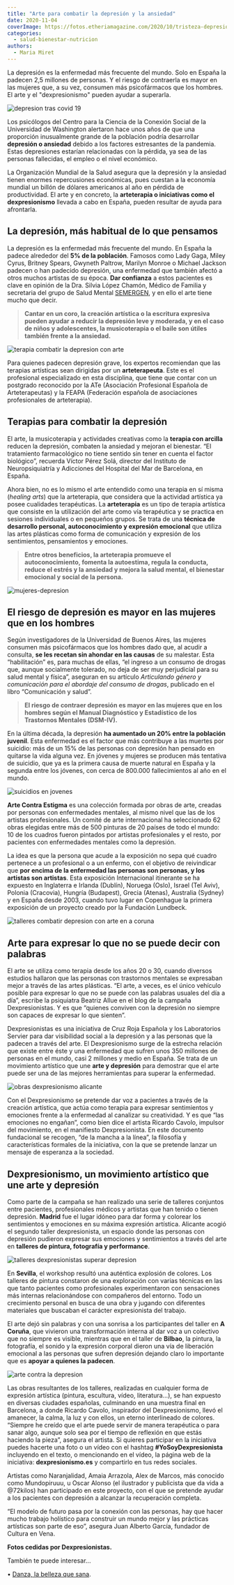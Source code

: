 ```yaml
---
title: "Arte para combatir la depresión y la ansiedad"
date: 2020-11-04
coverImage: https://fotos.etheriamagazine.com/2020/10/tristeza-depresion-mujres.jpg
categories: 
  - salud-bienestar-nutricion
authors: 
  - Maria Miret
---
```


La depresión es la enfermedad más frecuente del mundo. Solo en España la padecen 2,5 
millones de personas. Y el riesgo de contraerla es mayor en las mujeres que, a su vez, 
consumen más psicofármacos que los hombres. El arte y el "dexpresionismo" pueden ayudar 
a superarla. 

![depresion tras covid 19](https://fotos.etheriamagazine.com/2020/10/tristeza-depresion-mujres.jpg "La próxima epidemia puede ser la de depresión. © Anthony Tran")

Los psicólogos del Centro para la Ciencia de la Conexión Social de la Universidad de 
Washington alertaron hace unos años de que una proporción inusualmente grande de la 
población podría desarrollar **depresión o ansiedad** debido a los factores estresantes 
de la pandemia. Estas depresiones estarían relacionadas con la pérdida, ya sea de las 
personas fallecidas, el empleo o el nivel económico. 

La Organización Mundial de la Salud asegura que la depresión y la ansiedad tienen 
enormes repercusiones económicas, pues cuestan a la economía mundial un billón de 
dólares americanos al año en pérdida de productividad. El arte y en concreto, la 
**arteterapia o iniciativas como el dexpresionismo** llevada a cabo en España, pueden 
resultar de ayuda para afrontarla. 

## La depresión, más habitual de lo que pensamos

La depresión es la enfermedad más frecuente del mundo. En España la padece alrededor del 
**5% de la población**. Famosos como Lady Gaga, Miley Cyrus, Britney Spears, Gwyneth 
Paltrow, Marilyn Monroe o Michael Jackson padecen o han padecido depresión, una 
enfermedad que también afectó a otros muchos artistas de su época. **Dar confianza** a 
estos pacientes es clave en opinión de la Dra. Silvia López Chamón, Médico de Familia y 
secretaria del grupo de Salud Mental [SEMERGEN](https://www.semergen.es/), y en ello el 
arte tiene mucho que decir. 

> **Cantar en un coro, la creación artística o la escritura expresiva pueden ayudar a 
> reducir la depresión leve y moderada, y en el caso de niños y adolescentes, la 
> musicoterapia o el baile son útiles también frente a la ansiedad.** 

![terapia combatir la depresion con arte](https://fotos.etheriamagazine.com/2020/10/arte-superar-depresion.jpg "Terapias para superar la depresión con arte.")

Para quienes padecen depresión grave, los expertos recomiendan que las terapias 
artísticas sean dirigidas por un **arteterapeuta**. Este es el profesional especializado 
en esta disciplina, que tiene que contar con un postgrado reconocido por la ATe 
(Asociación Profesional Española de Arteterapeutas) y la FEAPA (Federación española de 
asociaciones profesionales de arteterapia). 

## Terapias para combatir la depresión

El arte, la musicoterapia y actividades creativas como la **terapia con arcilla** 
reducen la depresión, combaten la ansiedad y mejoran el bienestar. “El tratamiento 
farmacológico no tiene sentido sin tener en cuenta el factor biológico”, recuerda Víctor 
Pérez Solá, director del Instituto de Neuropsiquiatría y Adicciones del Hospital del Mar 
de Barcelona, en España. 

Ahora bien, no es lo mismo el arte entendido como una terapia en sí misma (_healing 
arts_) que la arteterapia, que considera que la actividad artística ya posee cualidades 
terapéuticas. La **arteterapia** es un tipo de terapia artística que consiste en la 
utilización del arte como vía terapéutica y se practica en sesiones individuales o en 
pequeños grupos. Se trata de una **técnica de desarrollo personal, autoconocimiento y 
expresión emocional** que utiliza las artes plásticas como forma de comunicación y 
expresión de los sentimientos, pensamientos y emociones. 

> **Entre otros beneficios, la arteterapia promueve el autoconocimiento, fomenta la 
> autoestima, regula la conducta, reduce el estrés y la ansiedad y mejora la salud mental, 
> el bienestar emocional y social de la persona.** 

![mujeres-depresion](https://fotos.etheriamagazine.com/2020/10/combatir-depresion-mujeres.jpg "La depresión es más frecuente en las mujeres. © Anthony Tran")

## El riesgo de depresión es mayor en las mujeres que en los hombres

Según investigadores de la Universidad de Buenos Aires, las mujeres consumen más 
psicofármacos que los hombres dado que, al acudir a consulta, **se les recetan sin 
ahondar en las causas** de su malestar. Esta “habilitación” es, para muchas de ellas, 
“el ingreso a un consumo de drogas que, aunque socialmente tolerado, no deja de ser muy 
perjudicial para su salud mental y física”, aseguran en su artículo _Articulando género 
y comunicación para el abordaje del consumo de drogas_, publicado en el libro 
“Comunicación y salud”. 

> **El riesgo de contraer depresión es mayor en las mujeres que en los hombres según el 
> Manual Diagnóstico y Estadístico de los Trastornos Mentales (DSM-IV).** 

En la última década, la depresión **ha aumentado un 20% entre la población juvenil**. 
Esta enfermedad es el factor que más contribuye a las muertes por suicidio: más de un 
15% de las personas con depresión han pensado en quitarse la vida alguna vez. En jóvenes 
y mujeres se producen más tentativa de suicidio, que ya es la primera causa de muerte 
natural en España y la segunda entre los jóvenes, con cerca de 800.000 fallecimientos al 
año en el mundo. 

![suicidios en jovenes](https://fotos.etheriamagazine.com/2020/10/depresion-adolescentes.jpg "La segunda causa de muerte natural entre los jóvenes es el suicidio. © Elijah M. Henderson")

**Arte Contra Estigma** es una colección formada por obras de arte, creadas por personas 
con enfermedades mentales, al mismo nivel que las de los artistas profesionales. Un 
comité de arte internacional ha seleccionado 62 obras elegidas entre más de 500 pinturas 
de 20 países de todo el mundo: 10 de los cuadros fueron pintados por artistas 
profesionales y el resto, por pacientes con enfermedades mentales como la depresión. 

La idea es que la persona que acude a la exposición no sepa qué cuadro pertenece a un 
profesional o a un enfermo, con el objetivo de reivindicar que **por encima de la 
enfermedad las personas son personas, y los artistas son artistas**. Esta exposición 
Internacional itinerante se ha expuesto en Inglaterra e Irlanda (Dublín), Noruega 
(Oslo), Israel (Tel Aviv), Polonia (Cracovia), Hungría (Budapest), Grecia (Atenas), 
Australia (Sydney) y en España desde 2003, cuando tuvo lugar en Copenhague la primera 
exposición de un proyecto creado por la Fundación Lundbeck. 

![talleres combatir depresion con arte en a coruna](https://fotos.etheriamagazine.com/2020/10/taller-dexpresionismo-A-Coruña.jpg "Taller Dexpresionismo en A Coruña.")

## Arte para expresar lo que no se puede decir con palabras

El arte se utiliza como terapia desde los años 20 o 30, cuando diversos estudios 
hallaron que las personas con trastornos mentales se expresaban mejor a través de las 
artes plásticas. “El arte, a veces, es el único vehículo posible para expresar lo que no 
se puede con las palabras usuales del día a día”, escribe la psiquiatra Beatriz Allue en 
el blog de la campaña Dexpresionistas. Y es que “quienes conviven con la depresión no 
siempre son capaces de expresar lo que sienten”. 

Dexpresionistas es una iniciativa de Cruz Roja Española y los Laboratorios Servier para 
dar visibilidad social a la depresión y a las personas que la padecen a través del arte. 
El Dexpresionismo surge de la estrecha relación que existe entre éste y una enfermedad 
que sufren unos 350 millones de personas en el mundo, casi 2 millones y medio en España. 
Se trata de un movimiento artístico que une **arte y depresión** para demostrar que el 
arte puede ser una de las mejores herramientas para superar la enfermedad. 

![obras dexpresionismo alicante](https://fotos.etheriamagazine.com/2020/10/Dexpresionismo-Alicante.jpg "Obra de un taller de Dexpresionismo en Alicante.")

Con el Dexpresionismo se pretende dar voz a pacientes a través de la creación artística, 
que actúa como terapia para expresar sentimientos y emociones frente a la enfermedad al 
canalizar su creatividad. Y es que “las emociones no engañan”, como bien dice el artista 
Ricardo Cavolo, impulsor del movimiento, en el manifiesto Dexpresionista. En este 
documento fundacional se recogen, “de la mancha a la línea”, la filosofía y 
características formales de la iniciativa, con la que se pretende lanzar un mensaje de 
esperanza a la sociedad. 

## Dexpresionismo, un movimiento artístico que une arte y depresión

Como parte de la campaña se han realizado una serie de talleres conjuntos entre 
pacientes, profesionales médicos y artistas que han tenido o tienen depresión. 
**Madrid** fue el lugar idóneo para dar forma y colorear los sentimientos y emociones en 
su máxima expresión artística. Alicante acogió el segundo taller dexpresionista, un 
espacio donde las personas con depresión pudieron expresar sus emociones y sentimientos 
a través del arte en **talleres de pintura, fotografía y performance**. 

![talleres dexpresionistas superar depresion](https://fotos.etheriamagazine.com/2020/10/talleres-sevilla.jpg "pTalleres terapéuticos Dexpresionistas para superar la depresión en Sevilla.")

En **Sevilla**, el workshop resultó una auténtica explosión de colores. Los talleres de 
pintura constaron de una exploración con varias técnicas en las que tanto pacientes como 
profesionales experimentaron con sensaciones más internas relacionándose con compañeros 
del entorno. Todo un crecimiento personal en busca de una obra y jugando con diferentes 
materiales que buscaban el carácter expresionista del trabajo. 

El arte dejó sin palabras y con una sonrisa a los participantes del taller en **A 
Coruña**, que vivieron una transformación interna al dar voz a un colectivo que no 
siempre es visible, mientras que en el taller de **Bilbao**, la pintura, la fotografía, 
el sonido y la expresión corporal dieron una vía de liberación emocional a las personas 
que sufren depresión dejando claro lo importante que es **apoyar a quienes la padecen**. 

![arte contra la depresion](https://fotos.etheriamagazine.com/2020/10/obra-arte-dexpresionismo-depresion.jpg "Obra de arte resultante de un taller Dexpresionismo.")

Las obras resultantes de los talleres, realizadas en cualquier forma de expresión 
artística (pintura, escultura, vídeo, literatura…), se han expuesto en diversas ciudades 
españolas, culminando en una muestra final en Barcelona, a donde Ricardo Cavolo, 
inspirador del Dexpresionismo, llevó el amanecer, la calma, la luz y con ellos, un 
eterno interlineado de colores. “Siempre he creído que el arte puede servir de manera 
terapéutica o para sanar algo, aunque solo sea por el tiempo de reflexión en que estás 
haciendo la pieza”, asegura el artista. Si quieres participar en la iniciativa puedes 
hacerte una foto o un vídeo con el hashtag **#YoSoyDexpresionista** incluyendo en el 
texto, o mencionando en el vídeo, la página web de la iniciativa: **dexpresionismo.es** 
y compartirlo en tus redes sociales. 

Artistas como Naranjalidad, Amaia Arrazola, Alex de Marcos, más conocido como 
Mundopiruuu, u Oscar Alonso (el ilustrador y publicista que da vida a @72kilos) han 
participado en este proyecto, con el que se pretende ayudar a los pacientes con 
depresión a alcanzar la recuperación completa. 

“El modelo de futuro pasa por la conexión con las personas, hay que hacer mucho trabajo 
holístico para construir un mundo mejor y las prácticas artísticas son parte de eso”, 
asegura Juan Alberto García, fundador de Cultura en Vena. 

**Fotos cedidas por Dexpresionistas.** 

También te puede interesar... 

• [Danza, la belleza que 
sana](https://etheriamagazine.com/2020/10/21/danza-terapia-salud/).
